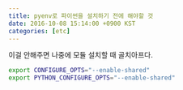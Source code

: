 ```yaml
---
title: pyenv로 파이썬을 설치하기 전에 해야할 것
date: 2016-10-08 15:14:00 +0900 KST
categories: [etc]
---
```


이걸 안해주면 나중에 모듈 설치할 때 골치아프다.

```sh
export CONFIGURE_OPTS="--enable-shared"
export PYTHON_CONFIGURE_OPTS="--enable-shared"
```

